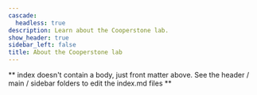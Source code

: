```yaml
---
cascade:
  headless: true
description: Learn about the Cooperstone lab.
show_header: true
sidebar_left: false
title: About the Cooperstone lab
---
```


** index doesn't contain a body, just front matter above.
See the header / main / sidebar folders to edit the index.md files **

